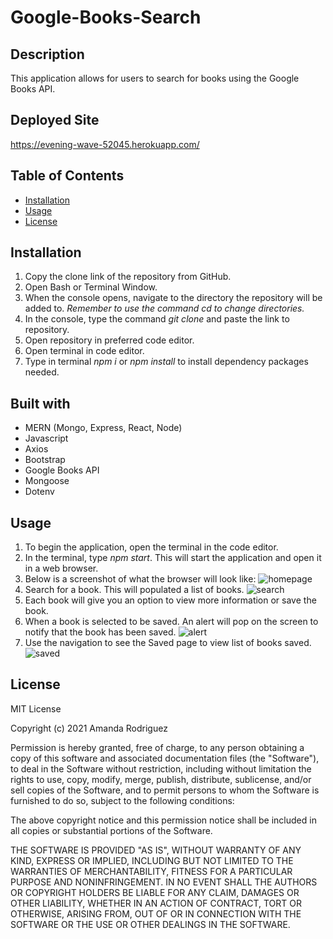 # Google-Books-Search

## Description
This application allows for users to search for books using the Google Books API.

## Deployed Site
https://evening-wave-52045.herokuapp.com/

## Table of Contents
* [Installation](#installation)
* [Usage](#usage)
* [License](#license)

## Installation
1. Copy the clone link of the repository from GitHub.
2. Open Bash or Terminal Window.
3. When the console opens, navigate to the directory the repository will be added to. *Remember to use the command cd to change directories.*
4. In the console, type the command <i> git clone </i> and paste the link to repository.
5. Open repository in preferred code editor.
6. Open terminal in code editor.
7. Type in terminal <i>npm i</i> or <i>npm install </i> to install dependency packages needed.

## Built with
- MERN (Mongo, Express, React, Node)
- Javascript
- Axios
- Bootstrap
- Google Books API
- Mongoose
- Dotenv

## Usage
1. To begin the application, open the terminal in the code editor.
2. In the terminal, type <i>npm start</i>. This will start the application and open it in a web browser.
3. Below is a screenshot of what the browser will look like:
![homepage](https://user-images.githubusercontent.com/77936718/125992039-b37b8b54-1b7e-4bb1-806f-e72fa2133219.png)
4. Search for a book. This will populated a list of books.
![search](https://user-images.githubusercontent.com/77936718/125992086-ce1c4e45-9f31-41f8-9f4a-a9271276a80f.png)
5. Each book will give you an option to view more information or save the book. 
6. When a book is selected to be saved. An alert will pop on the screen to notify that the book has been saved.
![alert](https://user-images.githubusercontent.com/77936718/125992161-1d738050-9041-4d0f-8db0-d41c4a155237.png)
7. Use the navigation to see the Saved page to view list of books saved.
![saved](https://user-images.githubusercontent.com/77936718/125992214-e837b6e7-8dc3-4326-9400-57fb5bc846f4.png)

## License 
MIT License

Copyright (c) 2021 Amanda Rodriguez

Permission is hereby granted, free of charge, to any person obtaining a copy of this software and associated documentation files (the "Software"), to deal in the Software without restriction, including without limitation the rights to use, copy, modify, merge, publish, distribute, sublicense, and/or sell copies of the Software, and to permit persons to whom the Software is furnished to do so, subject to the following conditions:

The above copyright notice and this permission notice shall be included in all copies or substantial portions of the Software.

THE SOFTWARE IS PROVIDED "AS IS", WITHOUT WARRANTY OF ANY KIND, EXPRESS OR IMPLIED, INCLUDING BUT NOT LIMITED TO THE WARRANTIES OF MERCHANTABILITY, FITNESS FOR A PARTICULAR PURPOSE AND NONINFRINGEMENT. IN NO EVENT SHALL THE AUTHORS OR COPYRIGHT HOLDERS BE LIABLE FOR ANY CLAIM, DAMAGES OR OTHER LIABILITY, WHETHER IN AN ACTION OF CONTRACT, TORT OR OTHERWISE, ARISING FROM, OUT OF OR IN CONNECTION WITH THE SOFTWARE OR THE USE OR OTHER DEALINGS IN THE SOFTWARE.
